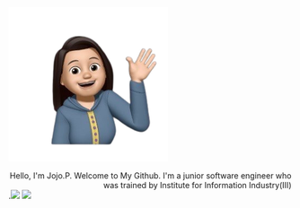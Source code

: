 ![image](https://github.com/jojononstop/jojononstop/blob/main/profileimage.png)  <div align="right">Hello, I'm Jojo.P. Welcome to My Github. I'm a junior software engineer who was trained by Institute for Information Industry(III)</div>  .<img src="https://github-readme-stats.vercel.app/api/top-langs/?username=sun0225SUN&hide_title=true&hide_border=true&layout=compact&langs_count=6&text_color=000&icon_color=fff&bg_color=0,52fa5a,4dfcff,c64dff&theme=graywhite" /> ![](https://komarev.com/ghpvc/?username=jojononstop&color=yellow)









